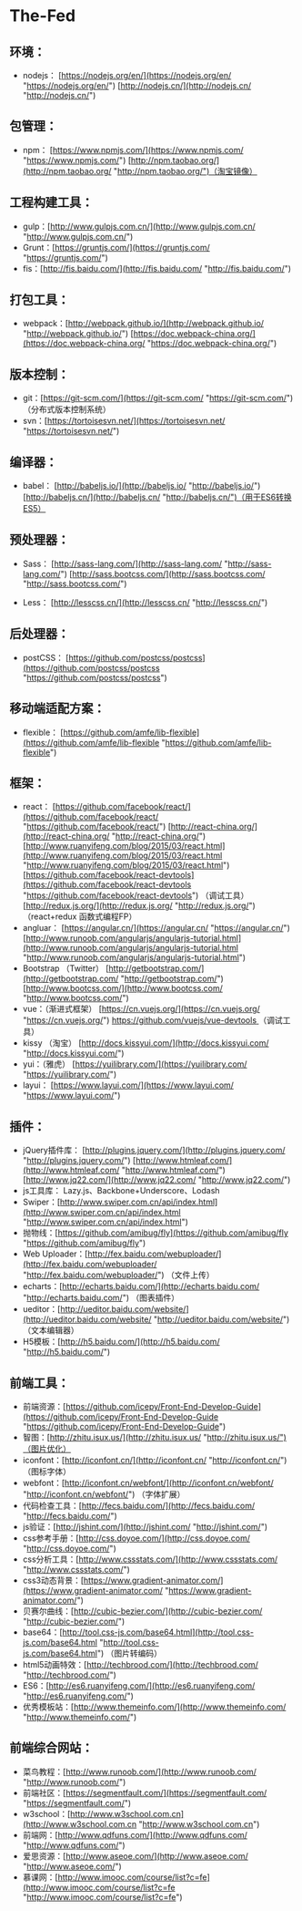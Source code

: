 # The-Fed #


## 环境： ##
- nodejs： [https://nodejs.org/en/](https://nodejs.org/en/ "https://nodejs.org/en/")  [http://nodejs.cn/](http://nodejs.cn/ "http://nodejs.cn/")

## 包管理： ##
- npm： [https://www.npmjs.com/](https://www.npmjs.com/ "https://www.npmjs.com/") [http://npm.taobao.org/](http://npm.taobao.org/ "http://npm.taobao.org/")（淘宝镜像）

## 工程构建工具： ##
- gulp：[http://www.gulpjs.com.cn/](http://www.gulpjs.com.cn/ "http://www.gulpjs.com.cn/")
- Grunt：[https://gruntjs.com/](https://gruntjs.com/ "https://gruntjs.com/")
- fis：[http://fis.baidu.com/](http://fis.baidu.com/ "http://fis.baidu.com/")

## 打包工具： ##
- webpack：[http://webpack.github.io/](http://webpack.github.io/ "http://webpack.github.io/") [https://doc.webpack-china.org/](https://doc.webpack-china.org/ "https://doc.webpack-china.org/")

## 版本控制： ##
- git：[https://git-scm.com/](https://git-scm.com/ "https://git-scm.com/") （分布式版本控制系统）
- svn：[https://tortoisesvn.net/](https://tortoisesvn.net/ "https://tortoisesvn.net/")

## 编译器： ##
- babel： [http://babeljs.io/](http://babeljs.io/ "http://babeljs.io/") [http://babeljs.cn/](http://babeljs.cn/ "http://babeljs.cn/")（用于ES6转换ES5）

## 预处理器： ##
- Sass：
[http://sass-lang.com/](http://sass-lang.com/ "http://sass-lang.com/")
[http://sass.bootcss.com/](http://sass.bootcss.com/ "http://sass.bootcss.com/")

- Less： 
[http://lesscss.cn/](http://lesscss.cn/ "http://lesscss.cn/")

## 后处理器： ##
- postCSS：
[https://github.com/postcss/postcss](https://github.com/postcss/postcss "https://github.com/postcss/postcss")

## 移动端适配方案： ##
- flexible：
[https://github.com/amfe/lib-flexible](https://github.com/amfe/lib-flexible "https://github.com/amfe/lib-flexible")

## 框架： ##
- react：
[https://github.com/facebook/react/](https://github.com/facebook/react/ "https://github.com/facebook/react/")
[http://react-china.org/](http://react-china.org/ "http://react-china.org/")
[http://www.ruanyifeng.com/blog/2015/03/react.html](http://www.ruanyifeng.com/blog/2015/03/react.html "http://www.ruanyifeng.com/blog/2015/03/react.html")
[https://github.com/facebook/react-devtools](https://github.com/facebook/react-devtools "https://github.com/facebook/react-devtools") （调试工具）
[http://redux.js.org/](http://redux.js.org/ "http://redux.js.org/") （react+redux 函数式编程FP）
- angluar：
[https://angular.cn/](https://angular.cn/ "https://angular.cn/")
[http://www.runoob.com/angularjs/angularjs-tutorial.html](http://www.runoob.com/angularjs/angularjs-tutorial.html "http://www.runoob.com/angularjs/angularjs-tutorial.html")
- Bootstrap （Twitter）
[http://getbootstrap.com/](http://getbootstrap.com/ "http://getbootstrap.com/")
[http://www.bootcss.com/](http://www.bootcss.com/ "http://www.bootcss.com/")
- vue：（渐进式框架）
[https://cn.vuejs.org/](https://cn.vuejs.org/ "https://cn.vuejs.org/")
[https://github.com/vuejs/vue-devtools ](https://github.com/vuejs/vue-devtools  "https://github.com/vuejs/vue-devtools ")（调试工具）
- kissy （淘宝）
[http://docs.kissyui.com/](http://docs.kissyui.com/ "http://docs.kissyui.com/")
- yui：（雅虎）
[https://yuilibrary.com/](https://yuilibrary.com/ "https://yuilibrary.com/")
- layui：
[https://www.layui.com/](https://www.layui.com/ "https://www.layui.com/")

## 插件： ##
- jQuery插件库：
[http://plugins.jquery.com/](http://plugins.jquery.com/ "http://plugins.jquery.com/")
[http://www.htmleaf.com/](http://www.htmleaf.com/ "http://www.htmleaf.com/")
[http://www.jq22.com/](http://www.jq22.com/ "http://www.jq22.com/")
- js工具库： Lazy.js、Backbone+Underscore、Lodash
- Swiper：[http://www.swiper.com.cn/api/index.html](http://www.swiper.com.cn/api/index.html "http://www.swiper.com.cn/api/index.html")
- 抛物线：[https://github.com/amibug/fly](https://github.com/amibug/fly "https://github.com/amibug/fly")
- Web Uploader：[http://fex.baidu.com/webuploader/](http://fex.baidu.com/webuploader/ "http://fex.baidu.com/webuploader/") （文件上传）
- echarts：[http://echarts.baidu.com/](http://echarts.baidu.com/ "http://echarts.baidu.com/") （图表插件）
- ueditor：[http://ueditor.baidu.com/website/](http://ueditor.baidu.com/website/ "http://ueditor.baidu.com/website/") （文本编辑器）
- H5模板：[http://h5.baidu.com/](http://h5.baidu.com/ "http://h5.baidu.com/")

## 前端工具： ##
- 前端资源：[https://github.com/icepy/Front-End-Develop-Guide](https://github.com/icepy/Front-End-Develop-Guide "https://github.com/icepy/Front-End-Develop-Guide")
- 智图：[http://zhitu.isux.us/](http://zhitu.isux.us/ "http://zhitu.isux.us/")（图片优化）
- iconfont：[http://iconfont.cn/](http://iconfont.cn/ "http://iconfont.cn/") （图标字体）
- webfont：[http://iconfont.cn/webfont/](http://iconfont.cn/webfont/ "http://iconfont.cn/webfont/") （字体扩展）
- 代码检查工具：[http://fecs.baidu.com/](http://fecs.baidu.com/ "http://fecs.baidu.com/")
- js验证：[http://jshint.com/](http://jshint.com/ "http://jshint.com/")
- css参考手册：[http://css.doyoe.com/](http://css.doyoe.com/ "http://css.doyoe.com/")
- css分析工具：[http://www.cssstats.com/](http://www.cssstats.com/ "http://www.cssstats.com/")
- css3动态背景：[https://www.gradient-animator.com/](https://www.gradient-animator.com/ "https://www.gradient-animator.com/")
- 贝赛尔曲线：[http://cubic-bezier.com/](http://cubic-bezier.com/ "http://cubic-bezier.com/")
- base64：[http://tool.css-js.com/base64.html](http://tool.css-js.com/base64.html "http://tool.css-js.com/base64.html") （图片转编码）
- html5动画特效：[http://techbrood.com/](http://techbrood.com/ "http://techbrood.com/")
- ES6：[http://es6.ruanyifeng.com/](http://es6.ruanyifeng.com/ "http://es6.ruanyifeng.com/")
- 优秀模板站：[http://www.themeinfo.com/](http://www.themeinfo.com/ "http://www.themeinfo.com/")

## 前端综合网站： ##

- 菜鸟教程：[http://www.runoob.com/](http://www.runoob.com/ "http://www.runoob.com/")
- 前端社区：[https://segmentfault.com/](https://segmentfault.com/ "https://segmentfault.com/")
- w3school：[http://www.w3school.com.cn](http://www.w3school.com.cn "http://www.w3school.com.cn")
- 前端网：[http://www.qdfuns.com/](http://www.qdfuns.com/ "http://www.qdfuns.com/")
- 爱思资源：[http://www.aseoe.com/](http://www.aseoe.com/ "http://www.aseoe.com/")
- 慕课网：[http://www.imooc.com/course/list?c=fe](http://www.imooc.com/course/list?c=fe "http://www.imooc.com/course/list?c=fe")

